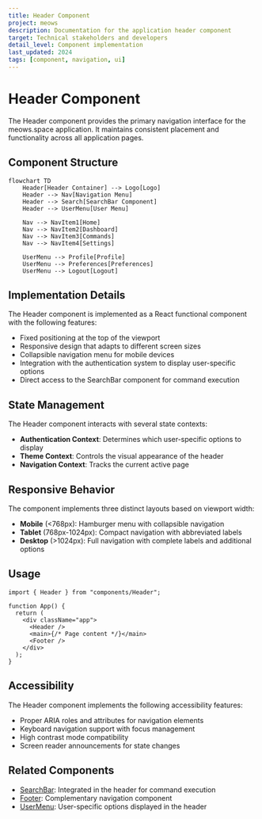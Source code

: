 ```yaml
---
title: Header Component
project: meows
description: Documentation for the application header component
target: Technical stakeholders and developers
detail_level: Component implementation
last_updated: 2024
tags: [component, navigation, ui]
---
```


# Header Component

The Header component provides the primary navigation interface for the meows.space application. It maintains consistent placement and functionality across all application pages.

## Component Structure

```mermaid
flowchart TD
    Header[Header Container] --> Logo[Logo]
    Header --> Nav[Navigation Menu]
    Header --> Search[SearchBar Component]
    Header --> UserMenu[User Menu]

    Nav --> NavItem1[Home]
    Nav --> NavItem2[Dashboard]
    Nav --> NavItem3[Commands]
    Nav --> NavItem4[Settings]

    UserMenu --> Profile[Profile]
    UserMenu --> Preferences[Preferences]
    UserMenu --> Logout[Logout]
```

## Implementation Details

The Header component is implemented as a React functional component with the following features:

- Fixed positioning at the top of the viewport
- Responsive design that adapts to different screen sizes
- Collapsible navigation menu for mobile devices
- Integration with the authentication system to display user-specific options
- Direct access to the SearchBar component for command execution

## State Management

The Header component interacts with several state contexts:

- **Authentication Context**: Determines which user-specific options to display
- **Theme Context**: Controls the visual appearance of the header
- **Navigation Context**: Tracks the current active page

## Responsive Behavior

The component implements three distinct layouts based on viewport width:

- **Mobile** (<768px): Hamburger menu with collapsible navigation
- **Tablet** (768px-1024px): Compact navigation with abbreviated labels
- **Desktop** (>1024px): Full navigation with complete labels and additional options

## Usage

```tsx
import { Header } from "components/Header";

function App() {
  return (
    <div className="app">
      <Header />
      <main>{/* Page content */}</main>
      <Footer />
    </div>
  );
}
```

## Accessibility

The Header component implements the following accessibility features:

- Proper ARIA roles and attributes for navigation elements
- Keyboard navigation support with focus management
- High contrast mode compatibility
- Screen reader announcements for state changes

## Related Components

- [SearchBar](SearchBar.md): Integrated in the header for command execution
- [Footer](Footer.md): Complementary navigation component
- [UserMenu](UserMenu.md): User-specific options displayed in the header
